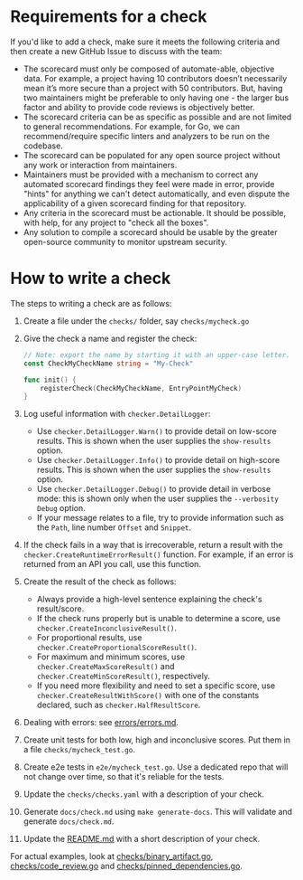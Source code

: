 # Requirements for a check

If you'd like to add a check, make sure it meets the following criteria and then
create a new GitHub Issue to discuss with the team:

-   The scorecard must only be composed of automate-able, objective data. For
    example, a project having 10 contributors doesn’t necessarily mean it’s more
    secure than a project with 50 contributors. But, having two maintainers
    might be preferable to only having one - the larger bus factor and ability
    to provide code reviews is objectively better.
-   The scorecard criteria can be as specific as possible and are not limited to
    general recommendations. For example, for Go, we can recommend/require
    specific linters and analyzers to be run on the codebase.
-   The scorecard can be populated for any open source project without any work
    or interaction from maintainers.
-   Maintainers must be provided with a mechanism to correct any automated
    scorecard findings they feel were made in error, provide "hints" for
    anything we can't detect automatically, and even dispute the applicability
    of a given scorecard finding for that repository.
-   Any criteria in the scorecard must be actionable. It should be possible,
    with help, for any project to "check all the boxes".
-   Any solution to compile a scorecard should be usable by the greater
    open-source community to monitor upstream security.

# How to write a check

The steps to writing a check are as follows:

1.  Create a file under the `checks/` folder, say `checks/mycheck.go`
2.  Give the check a name and register the check:

    ```go
    // Note: export the name by starting it with an upper-case letter.
    const CheckMyCheckName string = "My-Check"

    func init() {
        registerCheck(CheckMyCheckName, EntryPointMyCheck)
    }
    ```

3.  Log useful information with `checker.DetailLogger`:

    *   Use `checker.DetailLogger.Warn()` to provide detail on low-score
        results. This is shown when the user supplies the `show-results` option.
    *   Use `checker.DetailLogger.Info()` to provide detail on high-score
        results. This is shown when the user supplies the `show-results` option.
    *   Use `checker.DetailLogger.Debug()` to provide detail in verbose mode:
        this is shown only when the user supplies the `--verbosity Debug`
        option.
    *   If your message relates to a file, try to provide information such as
        the `Path`, line number `Offset` and `Snippet`.

4.  If the check fails in a way that is irrecoverable, return a result with the
    `checker.CreateRuntimeErrorResult()` function. For example, if an error is
    returned from an API you call, use this function.

5.  Create the result of the check as follows:

    *   Always provide a high-level sentence explaining the check's
        result/score.
    *   If the check runs properly but is unable to determine a score, use
        `checker.CreateInconclusiveResult()`.
    *   For proportional results, use `checker.CreateProportionalScoreResult()`.
    *   For maximum and minimum scores, use `checker.CreateMaxScoreResult()` and
        `checker.CreateMinScoreResult()`, respectively.
    *   If you need more flexibility and need to set a specific score, use
        `checker.CreateResultWithScore()` with one of the constants declared,
        such as `checker.HalfResultScore`.

6.  Dealing with errors: see [errors/errors.md](/errors/errors.md).

7.  Create unit tests for both low, high and inconclusive scores. Put them in a
    file `checks/mycheck_test.go`.

8.  Create e2e tests in `e2e/mycheck_test.go`. Use a dedicated repo that will
    not change over time, so that it's reliable for the tests.

9.  Update the `checks/checks.yaml` with a description of your check.

10. Generate `docs/check.md` using `make generate-docs`. This will validate and
    generate `docs/check.md`.

11. Update the [README.md](https://github.com/ossf/scorecard#scorecard-checks)
    with a short description of your check.

For actual examples, look at [checks/binary_artifact.go](binary_artifact.go),
[checks/code_review.go](code_review.go) and
[checks/pinned_dependencies.go](pinned_dependencies.go).

